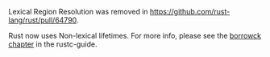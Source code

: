 
Lexical Region Resolution was removed in https://github.com/rust-lang/rust/pull/64790.

Rust now uses Non-lexical lifetimes. For more info, please see the [borrowck
chapter][bc] in the rustc-guide.

[bc]: https://rust-lang.github.io/rustc-guide/borrow_check/region_inference.html
